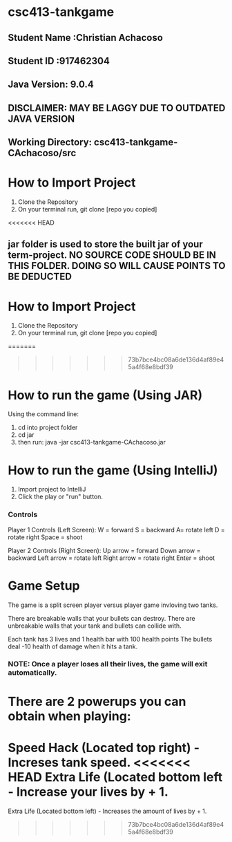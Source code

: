 # csc413-tankgame

## Student Name  :Christian Achacoso
## Student ID    :917462304

## Java Version: 9.0.4 
## DISCLAIMER: MAY BE LAGGY DUE TO OUTDATED JAVA VERSION
## Working Directory: csc413-tankgame-CAchacoso/src

# How to Import Project

1) Clone the Repository
2) On your terminal run, git clone [repo you copied]

<<<<<<< HEAD
## jar folder is used to store the built jar of your term-project. NO SOURCE CODE SHOULD BE IN THIS FOLDER. DOING SO WILL CAUSE POINTS TO BE DEDUCTED

# How to Import Project

1) Clone the Repository
2) On your terminal run, git clone [repo you copied]

=======
>>>>>>> 73b7bce4bc08a6de136d4af89e45a4f68e8bdf39
# How to run the game (Using JAR)

Using the command line:
1) cd into project folder
2) cd jar
3) then run:
    java -jar csc413-tankgame-CAchacoso.jar

# How to run the game (Using IntelliJ)

1) Import project to IntelliJ
2) Click the play or "run" button.

### Controls

Player 1 Controls (Left Screen):
W = forward
S = backward
A= rotate left
D = rotate right
Space = shoot

Player 2 Controls (Right Screen):
Up arrow = forward
Down arrow = backward
Left arrow = rotate left
Right arrow = rotate right
Enter = shoot

# Game Setup 
The game is a split screen player versus player game invloving two tanks. 

There are breakable walls that your bullets can destroy.
There are unbreakable walls that your tank and bullets can collide with.

Each tank has 3 lives and 1 health bar with 100 health points 
The bullets deal -10 health of damage when it hits a tank.

### NOTE: Once a player loses all their lives, the game will exit automatically.

# There are 2 powerups you can obtain when playing:
Speed Hack (Located top right) - Increses tank speed.
<<<<<<< HEAD
Extra Life (Located bottom left - Increase your lives by + 1.
=======
Extra Life (Located bottom left) - Increases the amount of lives by + 1.
>>>>>>> 73b7bce4bc08a6de136d4af89e45a4f68e8bdf39

